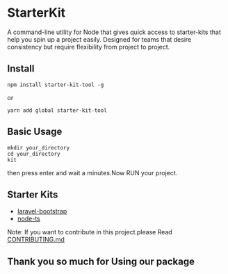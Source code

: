 # StarterKit

A command-line utility for Node that gives quick access to starter-kits that
help you spin up a project easily. Designed for teams that desire consistency
but require flexibility from project to project.

## Install

```
npm install starter-kit-tool -g
```

or

```
yarn add global starter-kit-tool
```

## Basic Usage

```
mkdir your_directory
cd your_directory
kit
```

then press enter and wait a minutes.Now RUN your project.

## Starter Kits

- [laravel-bootstrap](https://github.com/Naimul007A/laravel-bootstrap.git)
- [node-ts](https://github.com/Naimul007A/node-ts.git)

Note: If you want to contribute in this project.please Read [CONTRIBUTING.md](https://github.com/Naimul007A/starter-kit-tool/blob/main/CONTRIBUTING.md)

## Thank you so much for Using our package
